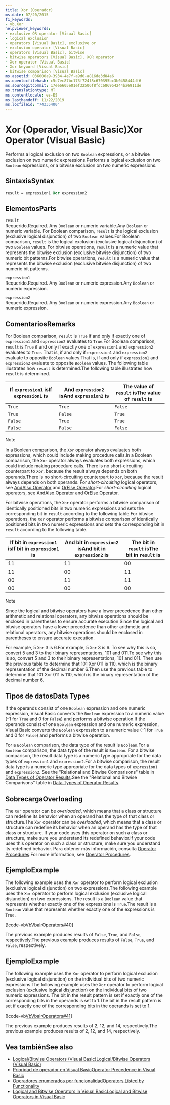 ```yaml
---
title: Xor (Operador)
ms.date: 07/20/2015
f1_keywords:
- vb.Xor
helpviewer_keywords:
- exclusive OR operator [Visual Basic]
- logical exclusion
- operators [Visual Basic], exclusive or
- exclusion operator [Visual Basic]
- operators [Visual Basic], bitwise
- bitwise operators [Visual Basic], XOR operator
- Xor operator [Visual Basic]
- Xor keyword [Visual Basic]
- bitwise comparison [Visual Basic]
ms.assetid: 036000a9-3934-4e7f-a9d0-a816de3d84a6
ms.openlocfilehash: c5c7ec87bc173f724f8c670395bc3b0458444df6
ms.sourcegitcommit: 17ee6605e01ef32506f8fdc686954244ba6911de
ms.translationtype: MT
ms.contentlocale: es-ES
ms.lasthandoff: 11/22/2019
ms.locfileid: "74335400"
---
```

# <a name="xor-operator-visual-basic"></a><span data-ttu-id="2162c-102">Xor (Operador, Visual Basic)</span><span class="sxs-lookup"><span data-stu-id="2162c-102">Xor Operator (Visual Basic)</span></span>
<span data-ttu-id="2162c-103">Performs a logical exclusion on two `Boolean` expressions, or a bitwise exclusion on two numeric expressions.</span><span class="sxs-lookup"><span data-stu-id="2162c-103">Performs a logical exclusion on two `Boolean` expressions, or a bitwise exclusion on two numeric expressions.</span></span>  
  
## <a name="syntax"></a><span data-ttu-id="2162c-104">Sintaxis</span><span class="sxs-lookup"><span data-stu-id="2162c-104">Syntax</span></span>  
  
```vb  
result = expression1 Xor expression2  
```  
  
## <a name="parts"></a><span data-ttu-id="2162c-105">Elementos</span><span class="sxs-lookup"><span data-stu-id="2162c-105">Parts</span></span>  
 `result`  
 <span data-ttu-id="2162c-106">Requerido.</span><span class="sxs-lookup"><span data-stu-id="2162c-106">Required.</span></span> <span data-ttu-id="2162c-107">Any `Boolean` or numeric variable.</span><span class="sxs-lookup"><span data-stu-id="2162c-107">Any `Boolean` or numeric variable.</span></span> <span data-ttu-id="2162c-108">For Boolean comparison, `result` is the logical exclusion (exclusive logical disjunction) of two `Boolean` values.</span><span class="sxs-lookup"><span data-stu-id="2162c-108">For Boolean comparison, `result` is the logical exclusion (exclusive logical disjunction) of two `Boolean` values.</span></span> <span data-ttu-id="2162c-109">For bitwise operations, `result` is a numeric value that represents the bitwise exclusion (exclusive bitwise disjunction) of two numeric bit patterns.</span><span class="sxs-lookup"><span data-stu-id="2162c-109">For bitwise operations, `result` is a numeric value that represents the bitwise exclusion (exclusive bitwise disjunction) of two numeric bit patterns.</span></span>  
  
 `expression1`  
 <span data-ttu-id="2162c-110">Requerido.</span><span class="sxs-lookup"><span data-stu-id="2162c-110">Required.</span></span> <span data-ttu-id="2162c-111">Any `Boolean` or numeric expression.</span><span class="sxs-lookup"><span data-stu-id="2162c-111">Any `Boolean` or numeric expression.</span></span>  
  
 `expression2`  
 <span data-ttu-id="2162c-112">Requerido.</span><span class="sxs-lookup"><span data-stu-id="2162c-112">Required.</span></span> <span data-ttu-id="2162c-113">Any `Boolean` or numeric expression.</span><span class="sxs-lookup"><span data-stu-id="2162c-113">Any `Boolean` or numeric expression.</span></span>  
  
## <a name="remarks"></a><span data-ttu-id="2162c-114">Comentarios</span><span class="sxs-lookup"><span data-stu-id="2162c-114">Remarks</span></span>  
 <span data-ttu-id="2162c-115">For Boolean comparison, `result` is `True` if and only if exactly one of `expression1` and `expression2` evaluates to `True`.</span><span class="sxs-lookup"><span data-stu-id="2162c-115">For Boolean comparison, `result` is `True` if and only if exactly one of `expression1` and `expression2` evaluates to `True`.</span></span> <span data-ttu-id="2162c-116">That is, if and only if `expression1` and `expression2` evaluate to opposite `Boolean` values.</span><span class="sxs-lookup"><span data-stu-id="2162c-116">That is, if and only if `expression1` and `expression2` evaluate to opposite `Boolean` values.</span></span> <span data-ttu-id="2162c-117">The following table illustrates how `result` is determined.</span><span class="sxs-lookup"><span data-stu-id="2162c-117">The following table illustrates how `result` is determined.</span></span>  
  
|<span data-ttu-id="2162c-118">If `expression1` is</span><span class="sxs-lookup"><span data-stu-id="2162c-118">If `expression1` is</span></span>|<span data-ttu-id="2162c-119">And `expression2` is</span><span class="sxs-lookup"><span data-stu-id="2162c-119">And `expression2` is</span></span>|<span data-ttu-id="2162c-120">The value of `result` is</span><span class="sxs-lookup"><span data-stu-id="2162c-120">The value of `result` is</span></span>|  
|-------------------------|--------------------------|------------------------------|  
|`True`|`True`|`False`|  
|`True`|`False`|`True`|  
|`False`|`True`|`True`|  
|`False`|`False`|`False`|  
  
> [!NOTE]
> <span data-ttu-id="2162c-121">In a Boolean comparison, the `Xor` operator always evaluates both expressions, which could include making procedure calls.</span><span class="sxs-lookup"><span data-stu-id="2162c-121">In a Boolean comparison, the `Xor` operator always evaluates both expressions, which could include making procedure calls.</span></span> <span data-ttu-id="2162c-122">There is no short-circuiting counterpart to `Xor`, because the result always depends on both operands.</span><span class="sxs-lookup"><span data-stu-id="2162c-122">There is no short-circuiting counterpart to `Xor`, because the result always depends on both operands.</span></span> <span data-ttu-id="2162c-123">For *short-circuiting* logical operators, see [AndAlso Operator](../../../visual-basic/language-reference/operators/andalso-operator.md) and [OrElse Operator](../../../visual-basic/language-reference/operators/orelse-operator.md).</span><span class="sxs-lookup"><span data-stu-id="2162c-123">For *short-circuiting* logical operators, see [AndAlso Operator](../../../visual-basic/language-reference/operators/andalso-operator.md) and [OrElse Operator](../../../visual-basic/language-reference/operators/orelse-operator.md).</span></span>  
  
 <span data-ttu-id="2162c-124">For bitwise operations, the `Xor` operator performs a bitwise comparison of identically positioned bits in two numeric expressions and sets the corresponding bit in `result` according to the following table.</span><span class="sxs-lookup"><span data-stu-id="2162c-124">For bitwise operations, the `Xor` operator performs a bitwise comparison of identically positioned bits in two numeric expressions and sets the corresponding bit in `result` according to the following table.</span></span>  
  
|<span data-ttu-id="2162c-125">If bit in `expression1` is</span><span class="sxs-lookup"><span data-stu-id="2162c-125">If bit in `expression1` is</span></span>|<span data-ttu-id="2162c-126">And bit in `expression2` is</span><span class="sxs-lookup"><span data-stu-id="2162c-126">And bit in `expression2` is</span></span>|<span data-ttu-id="2162c-127">The bit in `result` is</span><span class="sxs-lookup"><span data-stu-id="2162c-127">The bit in `result` is</span></span>|  
|--------------------------------|---------------------------------|----------------------------|  
|<span data-ttu-id="2162c-128">1</span><span class="sxs-lookup"><span data-stu-id="2162c-128">1</span></span>|<span data-ttu-id="2162c-129">1</span><span class="sxs-lookup"><span data-stu-id="2162c-129">1</span></span>|<span data-ttu-id="2162c-130">0</span><span class="sxs-lookup"><span data-stu-id="2162c-130">0</span></span>|  
|<span data-ttu-id="2162c-131">1</span><span class="sxs-lookup"><span data-stu-id="2162c-131">1</span></span>|<span data-ttu-id="2162c-132">0</span><span class="sxs-lookup"><span data-stu-id="2162c-132">0</span></span>|<span data-ttu-id="2162c-133">1</span><span class="sxs-lookup"><span data-stu-id="2162c-133">1</span></span>|  
|<span data-ttu-id="2162c-134">0</span><span class="sxs-lookup"><span data-stu-id="2162c-134">0</span></span>|<span data-ttu-id="2162c-135">1</span><span class="sxs-lookup"><span data-stu-id="2162c-135">1</span></span>|<span data-ttu-id="2162c-136">1</span><span class="sxs-lookup"><span data-stu-id="2162c-136">1</span></span>|  
|<span data-ttu-id="2162c-137">0</span><span class="sxs-lookup"><span data-stu-id="2162c-137">0</span></span>|<span data-ttu-id="2162c-138">0</span><span class="sxs-lookup"><span data-stu-id="2162c-138">0</span></span>|<span data-ttu-id="2162c-139">0</span><span class="sxs-lookup"><span data-stu-id="2162c-139">0</span></span>|  
  
> [!NOTE]
> <span data-ttu-id="2162c-140">Since the logical and bitwise operators have a lower precedence than other arithmetic and relational operators, any bitwise operations should be enclosed in parentheses to ensure accurate execution.</span><span class="sxs-lookup"><span data-stu-id="2162c-140">Since the logical and bitwise operators have a lower precedence than other arithmetic and relational operators, any bitwise operations should be enclosed in parentheses to ensure accurate execution.</span></span>  
  
 <span data-ttu-id="2162c-141">For example, 5 `Xor` 3 is 6.</span><span class="sxs-lookup"><span data-stu-id="2162c-141">For example, 5 `Xor` 3 is 6.</span></span> <span data-ttu-id="2162c-142">To see why this is so, convert 5 and 3 to their binary representations, 101 and 011.</span><span class="sxs-lookup"><span data-stu-id="2162c-142">To see why this is so, convert 5 and 3 to their binary representations, 101 and 011.</span></span> <span data-ttu-id="2162c-143">Then use the previous table to determine that 101 Xor 011 is 110, which is the binary representation of the decimal number 6.</span><span class="sxs-lookup"><span data-stu-id="2162c-143">Then use the previous table to determine that 101 Xor 011 is 110, which is the binary representation of the decimal number 6.</span></span>  
  
## <a name="data-types"></a><span data-ttu-id="2162c-144">Tipos de datos</span><span class="sxs-lookup"><span data-stu-id="2162c-144">Data Types</span></span>  
 <span data-ttu-id="2162c-145">If the operands consist of one `Boolean` expression and one numeric expression, Visual Basic converts the `Boolean` expression to a numeric value (–1 for `True` and 0 for `False`) and performs a bitwise operation.</span><span class="sxs-lookup"><span data-stu-id="2162c-145">If the operands consist of one `Boolean` expression and one numeric expression, Visual Basic converts the `Boolean` expression to a numeric value (–1 for `True` and 0 for `False`) and performs a bitwise operation.</span></span>  
  
 <span data-ttu-id="2162c-146">For a `Boolean` comparison, the data type of the result is `Boolean`.</span><span class="sxs-lookup"><span data-stu-id="2162c-146">For a `Boolean` comparison, the data type of the result is `Boolean`.</span></span> <span data-ttu-id="2162c-147">For a bitwise comparison, the result data type is a numeric type appropriate for the data types of `expression1` and `expression2`.</span><span class="sxs-lookup"><span data-stu-id="2162c-147">For a bitwise comparison, the result data type is a numeric type appropriate for the data types of `expression1` and `expression2`.</span></span> <span data-ttu-id="2162c-148">See the "Relational and Bitwise Comparisons" table in [Data Types of Operator Results](../../../visual-basic/language-reference/operators/data-types-of-operator-results.md).</span><span class="sxs-lookup"><span data-stu-id="2162c-148">See the "Relational and Bitwise Comparisons" table in [Data Types of Operator Results](../../../visual-basic/language-reference/operators/data-types-of-operator-results.md).</span></span>  
  
## <a name="overloading"></a><span data-ttu-id="2162c-149">Sobrecarga</span><span class="sxs-lookup"><span data-stu-id="2162c-149">Overloading</span></span>  
 <span data-ttu-id="2162c-150">The `Xor` operator can be *overloaded*, which means that a class or structure can redefine its behavior when an operand has the type of that class or structure.</span><span class="sxs-lookup"><span data-stu-id="2162c-150">The `Xor` operator can be *overloaded*, which means that a class or structure can redefine its behavior when an operand has the type of that class or structure.</span></span> <span data-ttu-id="2162c-151">If your code uses this operator on such a class or structure, make sure you understand its redefined behavior.</span><span class="sxs-lookup"><span data-stu-id="2162c-151">If your code uses this operator on such a class or structure, make sure you understand its redefined behavior.</span></span> <span data-ttu-id="2162c-152">Para obtener más información, consulta [Operator Procedures](../../../visual-basic/programming-guide/language-features/procedures/operator-procedures.md).</span><span class="sxs-lookup"><span data-stu-id="2162c-152">For more information, see [Operator Procedures](../../../visual-basic/programming-guide/language-features/procedures/operator-procedures.md).</span></span>  
  
## <a name="example"></a><span data-ttu-id="2162c-153">Ejemplo</span><span class="sxs-lookup"><span data-stu-id="2162c-153">Example</span></span>  
 <span data-ttu-id="2162c-154">The following example uses the `Xor` operator to perform logical exclusion (exclusive logical disjunction) on two expressions.</span><span class="sxs-lookup"><span data-stu-id="2162c-154">The following example uses the `Xor` operator to perform logical exclusion (exclusive logical disjunction) on two expressions.</span></span> <span data-ttu-id="2162c-155">The result is a `Boolean` value that represents whether exactly one of the expressions is `True`.</span><span class="sxs-lookup"><span data-stu-id="2162c-155">The result is a `Boolean` value that represents whether exactly one of the expressions is `True`.</span></span>  
  
 [!code-vb[VbVbalrOperators#40](~/samples/snippets/visualbasic/VS_Snippets_VBCSharp/VbVbalrOperators/VB/Class1.vb#40)]  
  
 <span data-ttu-id="2162c-156">The previous example produces results of `False`, `True`, and `False`, respectively.</span><span class="sxs-lookup"><span data-stu-id="2162c-156">The previous example produces results of `False`, `True`, and `False`, respectively.</span></span>  
  
## <a name="example"></a><span data-ttu-id="2162c-157">Ejemplo</span><span class="sxs-lookup"><span data-stu-id="2162c-157">Example</span></span>  
 <span data-ttu-id="2162c-158">The following example uses the `Xor` operator to perform logical exclusion (exclusive logical disjunction) on the individual bits of two numeric expressions.</span><span class="sxs-lookup"><span data-stu-id="2162c-158">The following example uses the `Xor` operator to perform logical exclusion (exclusive logical disjunction) on the individual bits of two numeric expressions.</span></span> <span data-ttu-id="2162c-159">The bit in the result pattern is set if exactly one of the corresponding bits in the operands is set to 1.</span><span class="sxs-lookup"><span data-stu-id="2162c-159">The bit in the result pattern is set if exactly one of the corresponding bits in the operands is set to 1.</span></span>  
  
 [!code-vb[VbVbalrOperators#41](~/samples/snippets/visualbasic/VS_Snippets_VBCSharp/VbVbalrOperators/VB/Class1.vb#41)]  
  
 <span data-ttu-id="2162c-160">The previous example produces results of 2, 12, and 14, respectively.</span><span class="sxs-lookup"><span data-stu-id="2162c-160">The previous example produces results of 2, 12, and 14, respectively.</span></span>  
  
## <a name="see-also"></a><span data-ttu-id="2162c-161">Vea también</span><span class="sxs-lookup"><span data-stu-id="2162c-161">See also</span></span>

- [<span data-ttu-id="2162c-162">Logical/Bitwise Operators (Visual Basic)</span><span class="sxs-lookup"><span data-stu-id="2162c-162">Logical/Bitwise Operators (Visual Basic)</span></span>](../../../visual-basic/language-reference/operators/logical-bitwise-operators.md)
- [<span data-ttu-id="2162c-163">Prioridad de operador en Visual Basic</span><span class="sxs-lookup"><span data-stu-id="2162c-163">Operator Precedence in Visual Basic</span></span>](../../../visual-basic/language-reference/operators/operator-precedence.md)
- [<span data-ttu-id="2162c-164">Operadores enumerados por funcionalidad</span><span class="sxs-lookup"><span data-stu-id="2162c-164">Operators Listed by Functionality</span></span>](../../../visual-basic/language-reference/operators/operators-listed-by-functionality.md)
- [<span data-ttu-id="2162c-165">Logical and Bitwise Operators in Visual Basic</span><span class="sxs-lookup"><span data-stu-id="2162c-165">Logical and Bitwise Operators in Visual Basic</span></span>](../../../visual-basic/programming-guide/language-features/operators-and-expressions/logical-and-bitwise-operators.md)
